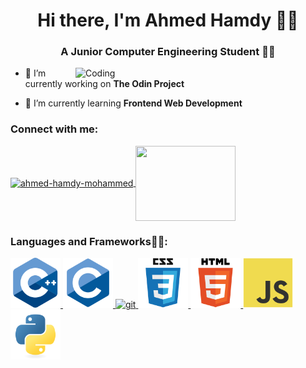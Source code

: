 
<h1 align="center">Hi there, I'm Ahmed Hamdy 👋🤖</h1>

<h3 align="center">A Junior Computer Engineering Student 👩‍💻</h3>

<img align="right" alt="Coding" width="400" src="https://gifdb.com/images/high/hacker-flint-lockwood-x8rmhnzorw4lcrp6.gif">


- 🔭 I’m currently working on **The Odin Project**

- 🌱 I’m currently learning **Frontend Web Development**


<h3 align="left">Connect with me:</h3>
<p align="left">
<a href="https://www.linkedin.com/in/ahmed-hamdy-mohammed" target="blank">
<img align="center" src="https://raw.githubusercontent.com/rahuldkjain/github-profile-readme-generator/master/src/images/icons/Social/linked-in-alt.svg" alt="ahmed-hamdy-mohammed" height="60" width="80" />
</a>

<a href="ahmed.abdalllah03@eng-st.cu.edu.eg" target="blank">
<img align="center" src="https://github.com/gauravghongde/social-icons/blob/master/SVG/Color/Gmail.svg" height="120" width="160" />
</a>

<h3 align="left">Languages and Frameworks🐱‍👤:</h3>

<p align="left">

<a href="https://www.w3schools.com/cpp/" target="_blank" rel="noreferrer"> 
<img src="https://raw.githubusercontent.com/devicons/devicon/master/icons/cplusplus/cplusplus-original.svg" alt="cplusplus" width="80" height="80"/> 
</a> 

<a href="https://www.cprogramming.com/" target="_blank" rel="noreferrer"> 
<img src="https://raw.githubusercontent.com/devicons/devicon/master/icons/c/c-original.svg" alt="c" width="80" height="80"/> 
</a> 


<a href="https://git-scm.com/" target="_blank" rel="noreferrer"> 
<img src="https://www.vectorlogo.zone/logos/git-scm/git-scm-icon.svg" alt="git" width="80" height="80"/> 
</a> 

<a href="https://www.w3schools.com/css/" target="_blank" rel="noreferrer"> 
<img src="https://raw.githubusercontent.com/devicons/devicon/master/icons/css3/css3-original-wordmark.svg" alt="css3" width="80" height="80"/> </a>

<a href="https://www.w3.org/html/" target="_blank" rel="noreferrer"> 
<img src="https://raw.githubusercontent.com/devicons/devicon/master/icons/html5/html5-original-wordmark.svg" alt="html5" width="80" height="80"/> 
</a> 

<a href="https://developer.mozilla.org/en-US/docs/Web/JavaScript" target="_blank" rel="noreferrer"> 
<img src="https://raw.githubusercontent.com/devicons/devicon/master/icons/javascript/javascript-original.svg" alt="javascript" width="80" height="80"/> 
</a> 

<a href="https://www.python.org" target="_blank" rel="noreferrer"> 
<img src="https://raw.githubusercontent.com/devicons/devicon/master/icons/python/python-original.svg" alt="python" width="80" height="80"/> </a> 

</p>

<!--
**AhmedHamdiy/AhmedHamdiy** is a ✨ _special_ ✨ repository because its `README.md` (this file) appears on your GitHub profile.

Here are some ideas to get you started:

-->
